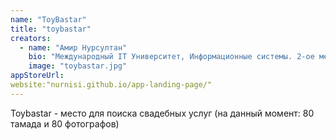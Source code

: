 ```yaml
---
name: "ToyBastar"
title: "toybastar"
creators:
  - name: "Амир Нурсултан"
    bio: "Международный IT Университет, Информационные системы. 2-ое место, Hackday Almaty 2012. КТЛ Астана ‘11."
    image: "toybastar.jpg"
appStoreUrl:
website:"nurnisi.github.io/app-landing-page/"
---
```


Toybastar - место для поиска свадебных услуг (на данный момент: 80 тамада и 80 фотографов)
